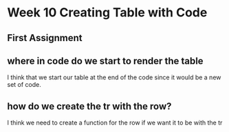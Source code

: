 # Week 10 Creating Table with Code

## First Assignment

## where in code do we start to render the table

I think that we start our table at the end of the code since it would be a new set of code.

## how do we create the tr with the row?

I think we need to create a function for the row if we want it to be with the tr
